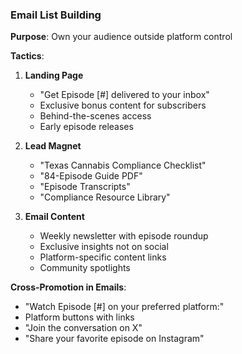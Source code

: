 ### Email List Building

**Purpose**: Own your audience outside platform control

**Tactics**:
1. **Landing Page**
   - "Get Episode [#] delivered to your inbox"
   - Exclusive bonus content for subscribers
   - Behind-the-scenes access
   - Early episode releases

2. **Lead Magnet**
   - "Texas Cannabis Compliance Checklist"
   - "84-Episode Guide PDF"
   - "Episode Transcripts"
   - "Compliance Resource Library"

3. **Email Content**
   - Weekly newsletter with episode roundup
   - Exclusive insights not on social
   - Platform-specific content links
   - Community spotlights

**Cross-Promotion in Emails**:
- "Watch Episode [#] on your preferred platform:"
- Platform buttons with links
- "Join the conversation on X"
- "Share your favorite episode on Instagram"
